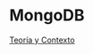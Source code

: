 # MongoDB

[Teoría y Contexto](https://www.notion.so/german-salina/MongoDB-7ead3470594e491b98e14087a99ef63c)
